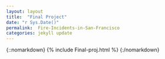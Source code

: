 ```yaml
---
layout: layout
title:  "Final Project"
date: "r Sys.Date()"
permalink:  Fire-Incidents-in-San-Francisco
categories: jekyll update
---
```


{::nomarkdown}
{% include Final-proj.html %}
{:/nomarkdown}
